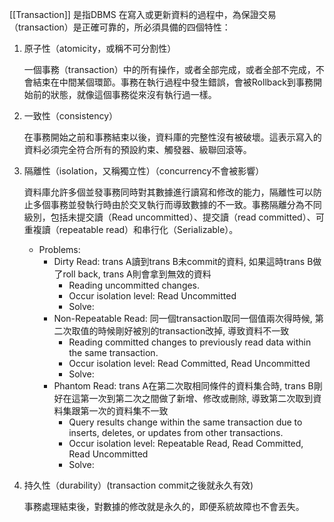 [[Transaction]]
是指DBMS 在寫入或更新資料的過程中，為保證交易（transaction）是正確可靠的，所必須具備的四個特性：

1. 原子性（atomicity，或稱不可分割性）
    
    一個事務（transaction）中的所有操作，或者全部完成，或者全部不完成，不會結束在中間某個環節。事務在執行過程中發生錯誤，會被Rollback到事務開始前的狀態，就像這個事務從來沒有執行過一樣。
    
2. 一致性（consistency）
    
    在事務開始之前和事務結束以後，資料庫的完整性沒有被破壞。這表示寫入的資料必須完全符合所有的預設約束、觸發器、級聯回滾等。
    
3. 隔離性（isolation，又稱獨立性）（concurrency不會被影響）
    
    資料庫允許多個並發事務同時對其數據進行讀寫和修改的能力，隔離性可以防止多個事務並發執行時由於交叉執行而導致數據的不一致。事務隔離分為不同級別，包括未提交讀（Read uncommitted）、提交讀（read committed）、可重複讀（repeatable read）和串行化（Serializable）。
    
    - Problems:
        - Dirty Read: trans A讀到trans B未commit的資料, 如果這時trans B做了roll back, trans A則會拿到無效的資料
            - Reading uncommitted changes.
            - Occur isolation level: Read Uncommitted
            - Solve:
        - Non-Repeatable Read: 同一個transaction取同一個值兩次得時候, 第二次取值的時候剛好被別的transaction改掉, 導致資料不一致
            - Reading committed changes to previously read data within the same transaction.
            - Occur isolation level: Read Committed, Read Uncommitted
            - Solve:
        - Phantom Read: trans A在第二次取相同條件的資料集合時, trans B剛好在這第一次到第二次之間做了新增、修改或刪除, 導致第二次取到資料集跟第一次的資料集不一致
            - Query results change within the same transaction due to inserts, deletes, or updates from other transactions.
            - Occur isolation level: Repeatable Read, Read Committed, Read Uncommitted
            - Solve:
4. 持久性（durability）(transaction commit之後就永久有效)
    
    事務處理結束後，對數據的修改就是永久的，即便系統故障也不會丟失。